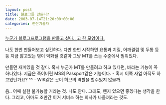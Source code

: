 ```yaml
---
layout: post
title: 블로그를 만든다?
date: 2003-07-14T21:20:00+00:00
categories: 전산기술자
---
```

<a href="http://www.ejino.net/jino/archives/2003/07/20030715_000070.html" target=other>누군가 블로그프로그램을 만들고 싶다.. 고 한 모양이다.</a><br /><br />나도 한번 만들어보고 싶긴하다. 다만 한번 시작하면 요통과 치질, 어깨결림 및 두통 등등 지금 앓고있는 병이 악화될 것같아 그냥 MT를 쓰는 수준에서 멈춰있다.<br /><br />만들면 재미있을 것 같다. 혹시 누군가 MT를 만들려고 하고 있다면, 바라는 기능이 꼭 하나있다. 지금은 죽어버린 MS의 Passport같은 기능이다. - 혹시 이쪽 사업 아직도 하고있던가요? ^^ - WIK같은 곳이 허브의 역할을 할수있지 않을까. <br /><br />음.. 어째 실현 불가능할 거라는 것. 나도 안다. 그래도, 왠지 있으면 좋겠다는 생각을 한다. 그리고, 아마도 조만간 이거 서비스 하는 회사가 나올꺼라는 것도.<br /><br />

